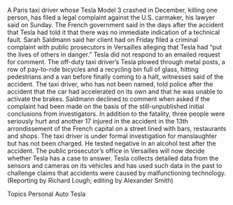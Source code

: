 A Paris taxi driver whose Tesla Model 3 crashed in December, killing one person, has filed a legal complaint against the U.S. carmaker, his lawyer said on Sunday.
The French government said in the days after the accident that Tesla had told it that there was no immediate indication of a technical fault.
Sarah Saldmann said her client had on Friday filed a criminal complaint with public prosecutors in Versailles alleging that Tesla had “put the lives of others in danger.”
Tesla did not respond to an emailed request for comment.
The off-duty taxi driver’s Tesla plowed through metal posts, a row of pay-to-ride bicycles and a recycling bin full of glass, hitting pedestrians and a van before finally coming to a halt, witnesses said of the accident.
The taxi driver, who has not been named, told police after the accident that the car had accelerated on its own and that he was unable to activate the brakes.
Saldmann declined to comment when asked if the complaint had been made on the basis of the still-unpublished initial conclusions from investigators.
In addition to the fatality, three people were seriously hurt and another 17 injured in the accident in the 13th arrondissement of the French capital on a street lined with bars, restaurants and shops.
The taxi driver is under formal investigation for manslaughter but has not been charged. He tested negative in an alcohol test after the accident.
The public prosecutor’s office in Versailles will now decide whether Tesla has a case to answer.
Tesla collects detailed data from the sensors and cameras on its vehicles and has used such data in the past to challenge claims that accidents were caused by malfunctioning technology.
(Reporting by Richard Lough; editing by Alexander Smith)

Topics
Personal Auto
Tesla
